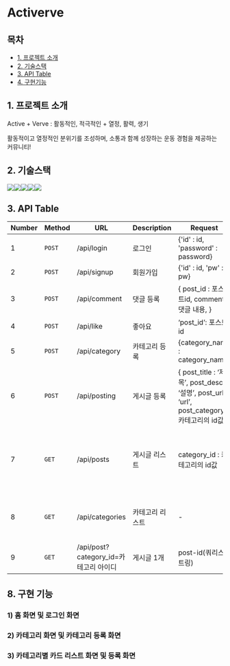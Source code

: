 # Activerve

## 목차

- [1. 프로젝트 소개](#1-프로젝트-소개)
- [2. 기술스택](#2-기술스택)
- [3. API Table](#3-api-table)
- [4. 구현기능](#4-구현-기능)

## 1. 프로젝트 소개

Active + Verve : 활동적인, 적극적인 + 열정, 활력, 생기

활동적이고 열정적인 분위기를 조성하며, 소통과 함께 성장하는 운동 경험을 제공하는 커뮤니티!

## 2. 기술스택

<img src="https://img.shields.io/badge/javascript-F7DF1E?style=for-the-badge&logo=javascript&logoColor=black"><img src="https://img.shields.io/badge/react-61DAFB?style=for-the-badge&logo=react&logoColor=black"><img src="https://img.shields.io/badge/html-E34F26?style=for-the-badge&logo=html5&logoColor=white"><img src="https://img.shields.io/badge/css-1572B6?style=for-the-badge&logo=css3&logoColor=white"><img src="https://img.shields.io/badge/github-181717?style=for-the-badge&logo=github&logoColor=white">

## 3. API Table

| Number | Method | URL                                   | Description     | Request                                                                                        | Response                                                                                                                                                                                                     |
| ------ | ------ | ------------------------------------- | --------------- | ---------------------------------------------------------------------------------------------- | ------------------------------------------------------------------------------------------------------------------------------------------------------------------------------------------------------------ |
| 1      | `POST` | /api/login                            | 로그인          | {'id' : id, 'password' : password}                                                             | /token                                                                                                                                                                                                       |
| 2      | `POST` | /api/signup                           | 회원가입        | {'id' : id, 'pw' : pw}                                                                         |                                                                                                                                                                                                              |
| 3      | `POST` | /api/comment                          | 댓글 등록       | { post_id : 포스트id, comment: 댓글 내용, }                                                    |                                                                                                                                                                                                              |
| 4      | `POST` | /api/like                             | 좋아요          | ‘post_id’: 포스트id                                                                            |                                                                                                                                                                                                              |
| 5      | `POST` | /api/category                         | 카테고리 등록   | {category_name : category_name}                                                                |                                                                                                                                                                                                              |
| 6      | `POST` | /api/posting                          | 게시글 등록     | { post_title : ‘제목’, post_desc : ‘설명’, post_url : ‘url’, post_category : 카테고리의 id값 } |                                                                                                                                                                                                              |
| 7      | `GET`  | /api/posts                            | 게시글 리스트   | category_id : 카테고리의 id값                                                                  | {’posts: post_list} `'id': count,'author': userinfo['id'],'title': title_receive,'desc': desc_receive,'image': image,'category': int(category_receive),'reg_dt': datetime.now(),'link_url': url,'status': 0` |
| 8      | `GET`  | /api/categories                       | 카테고리 리스트 | \-                                                                                             | {’categories : category_list} category_list={`'id': count,'author': userinfo['id'],'img' : img_receive,'name': category_receive,'status': 0`}                                                                |
| 9      | `GET`  | /api/post?category_id=카테고리 아이디 | 게시글 1개      | post-id(쿼리스트링)                                                                            |                                                                                                                                                                                                              |

## 8. 구현 기능

### 1) 홈 화면 및 로그인 화면

### 2) 카테고리 화면 및 카테고리 등록 화면

### 3) 카테고리별 카드 리스트 화면 및 등록 화면
